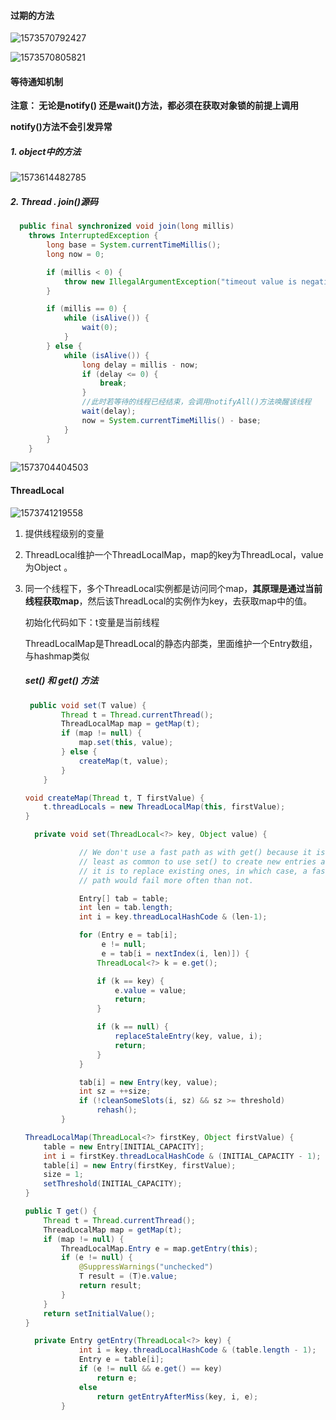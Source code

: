 #### 过期的方法

![1573570792427](C:\Users\czd\AppData\Roaming\Typora\typora-user-images\1573570792427.png)

![1573570805821](C:\Users\czd\AppData\Roaming\Typora\typora-user-images\1573570805821.png)

#### 等待通知机制

**注意： 无论是notify() 还是wait()方法，都必须在获取对象锁的前提上调用**

**notify()方法不会引发异常**

#####    1. object中的方法

![1573614482785](C:\Users\czd\AppData\Roaming\Typora\typora-user-images\1573614482785.png)

##### 2. Thread . join()源码

```java
  public final synchronized void join(long millis)
    throws InterruptedException {
        long base = System.currentTimeMillis();
        long now = 0;

        if (millis < 0) {
            throw new IllegalArgumentException("timeout value is negative");
        }

        if (millis == 0) {
            while (isAlive()) {
                wait(0);
            }
        } else {
            while (isAlive()) {
                long delay = millis - now;
                if (delay <= 0) {
                    break;
                }
                //此时若等待的线程已经结束，会调用notifyAll()方法唤醒该线程
                wait(delay);
                now = System.currentTimeMillis() - base;
            }
        }
    }
```

![1573704404503](C:\Users\czd\AppData\Roaming\Typora\typora-user-images\1573704404503.png)

#### ThreadLocal

![1573741219558](C:\Users\czd\AppData\Roaming\Typora\typora-user-images\1573741219558.png)

1. 提供线程级别的变量

2. ThreadLocal维护一个ThreadLocalMap，map的key为ThreadLocal，value为Object 。

3. 同一个线程下，多个ThreadLocal实例都是访问同个map，**其原理是通过当前线程获取map**，然后该ThreadLocal的实例作为key，去获取map中的值。

   

   初始化代码如下：t变量是当前线程

   ThreadLocalMap是ThreadLocal的静态内部类，里面维护一个Entry数组，与hashmap类似

   ##### set() 和 get() 方法

   ```java
    public void set(T value) {
           Thread t = Thread.currentThread();
           ThreadLocalMap map = getMap(t);
           if (map != null) {
               map.set(this, value);
           } else {
               createMap(t, value);
           }
       }
   
   void createMap(Thread t, T firstValue) {
       t.threadLocals = new ThreadLocalMap(this, firstValue);
   }
   
     private void set(ThreadLocal<?> key, Object value) {
   
               // We don't use a fast path as with get() because it is at
               // least as common to use set() to create new entries as
               // it is to replace existing ones, in which case, a fast
               // path would fail more often than not.
   
               Entry[] tab = table;
               int len = tab.length;
               int i = key.threadLocalHashCode & (len-1);
   
               for (Entry e = tab[i];
                    e != null;
                    e = tab[i = nextIndex(i, len)]) {
                   ThreadLocal<?> k = e.get();
   
                   if (k == key) {
                       e.value = value;
                       return;
                   }
   
                   if (k == null) {
                       replaceStaleEntry(key, value, i);
                       return;
                   }
               }
   
               tab[i] = new Entry(key, value);
               int sz = ++size;
               if (!cleanSomeSlots(i, sz) && sz >= threshold)
                   rehash();
           }
   
   ThreadLocalMap(ThreadLocal<?> firstKey, Object firstValue) {
       table = new Entry[INITIAL_CAPACITY];
       int i = firstKey.threadLocalHashCode & (INITIAL_CAPACITY - 1);
       table[i] = new Entry(firstKey, firstValue);
       size = 1;
       setThreshold(INITIAL_CAPACITY);
   }
   
   public T get() {
       Thread t = Thread.currentThread();
       ThreadLocalMap map = getMap(t);
       if (map != null) {
           ThreadLocalMap.Entry e = map.getEntry(this);
           if (e != null) {
               @SuppressWarnings("unchecked")
               T result = (T)e.value;
               return result;
           }
       }
       return setInitialValue();
   }
   
     private Entry getEntry(ThreadLocal<?> key) {
               int i = key.threadLocalHashCode & (table.length - 1);
               Entry e = table[i];
               if (e != null && e.get() == key)
                   return e;
               else
                   return getEntryAfterMiss(key, i, e);
           }
   ```

   

   

 